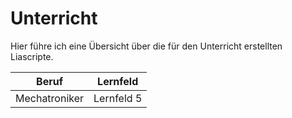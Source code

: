 # Unterricht
Hier führe ich eine Übersicht über die für den Unterricht erstellten Liascripte.

|  Beruf       | Lernfeld |
|--------------|----------|
|Mechatroniker |Lernfeld 5|
